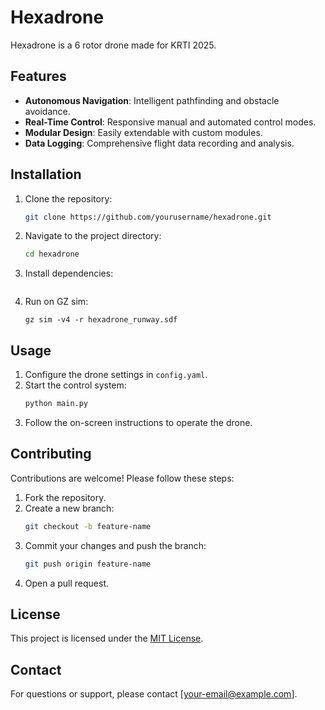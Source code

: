 # Hexadrone

Hexadrone is a 6 rotor drone made for KRTI 2025.

## Features

- **Autonomous Navigation**: Intelligent pathfinding and obstacle avoidance.
- **Real-Time Control**: Responsive manual and automated control modes.
- **Modular Design**: Easily extendable with custom modules.
- **Data Logging**: Comprehensive flight data recording and analysis.

## Installation

1. Clone the repository:
    ```bash
    git clone https://github.com/yourusername/hexadrone.git
    ```
2. Navigate to the project directory:
    ```bash
    cd hexadrone
    ```
3. Install dependencies:
    ```
    ```
4. Run on GZ sim:
    ```
    gz sim -v4 -r hexadrone_runway.sdf
    ```

## Usage

1. Configure the drone settings in `config.yaml`.
2. Start the control system:
    ```bash
    python main.py
    ```
3. Follow the on-screen instructions to operate the drone.

## Contributing

Contributions are welcome! Please follow these steps:

1. Fork the repository.
2. Create a new branch:
    ```bash
    git checkout -b feature-name
    ```
3. Commit your changes and push the branch:
    ```bash
    git push origin feature-name
    ```
4. Open a pull request.

## License

This project is licensed under the [MIT License](LICENSE).

## Contact

For questions or support, please contact [your-email@example.com].